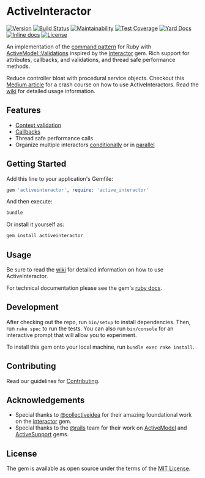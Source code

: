 # ActiveInteractor

[![Version](https://img.shields.io/gem/v/activeinteractor.svg?logo=ruby)](https://rubygems.org/gems/activeinteractor)
[![Build Status](https://github.com/aaronmallen/activeinteractor/workflows/Build/badge.svg)](https://github.com/aaronmallen/activeinteractor/actions)
[![Maintainability](https://api.codeclimate.com/v1/badges/2f1cb318f681a1eebb27/maintainability)](https://codeclimate.com/github/aaronmallen/activeinteractor/maintainability)
[![Test Coverage](https://api.codeclimate.com/v1/badges/2f1cb318f681a1eebb27/test_coverage)](https://codeclimate.com/github/aaronmallen/activeinteractor/test_coverage)
[![Yard Docs](http://img.shields.io/badge/yard-docs-blue.svg)](https://www.rubydoc.info/gems/activeinteractor)
[![Inline docs](http://inch-ci.org/github/aaronmallen/activeinteractor.svg?branch=main)](http://inch-ci.org/github/aaronmallen/activeinteractor)
[![License](https://img.shields.io/github/license/aaronmallen/activeinteractor.svg?maxAge=300)](https://github.com/aaronmallen/activeinteractor/blob/main/LICENSE)

An implementation of the [command pattern] for Ruby with [ActiveModel::Validations] inspired by the
[interactor][collective_idea_interactors] gem. Rich support for attributes, callbacks, and validations,
and thread safe performance methods.

Reduce controller bloat with procedural service objects. Checkout this [Medium article] for a crash
course on how to use ActiveInteractors. Read the [wiki] for detailed usage information.

## Features

* [Context validation][wiki_context_validation]
* [Callbacks][wiki_callbacks]
* Thread safe performance calls
* Organize multiple interactors [conditionally][wiki_organizers_conditionally] or in [parallel][wiki_organizers_parallel]

## Getting Started

Add this line to your application's Gemfile:

```ruby
gem 'activeinteractor', require: 'active_interactor'
```

And then execute:

```bash
bundle
```

Or install it yourself as:

```bash
gem install activeinteractor
```

## Usage

Be sure to read the [wiki] for detailed information on how to use ActiveInteractor.

For technical documentation please see the gem's [ruby docs].

## Development

After checking out the repo, run `bin/setup` to install dependencies. Then, run `rake spec` to run the tests.
You can also run `bin/console` for an interactive prompt that will allow you to experiment.

To install this gem onto your local machine, run `bundle exec rake install`.

## Contributing

Read our guidelines for [Contributing](CONTRIBUTING.md).

## Acknowledgements

* Special thanks to [@collectiveidea] for their amazing foundational work on
  the [interactor][collective_idea_interactors] gem.
* Special thanks to the [@rails] team for their work on [ActiveModel][active_model_git]
  and [ActiveSupport][active_support_git] gems.

## License

The gem is available as open source under the terms of the [MIT License][mit_license].

[@collectiveidea]: https://github.com/collectiveidea
[@rails]: https://github.com/rails
[active_model_git]: https://github.com/rails/rails/tree/master/activemodel
[active_support_git]: https://github.com/rails/rails/tree/master/activesupport
[ActiveModel::Validations]: https://api.rubyonrails.org/classes/ActiveModel/Validations.html
[business_logic_wikipedia]: https://en.wikipedia.org/wiki/Business_logic
[collective_idea_interactors]: https://github.com/collectiveidea/interactor
[command pattern]: https://en.wikipedia.org/wiki/Command_pattern
[Medium article]: https://medium.com/@aaronmallen/activeinteractor-8557c0dc78db
[mit_license]: https://opensource.org/licenses/MIT
[ruby docs]: https://www.rubydoc.info/gems/activeinteractor
[wiki]: https://github.com/aaronmallen/activeinteractor/wiki
[wiki_callbacks]: https://github.com/aaronmallen/activeinteractor/wiki/Callbacks
[wiki_context_validation]: https://github.com/aaronmallen/activeinteractor/wiki/Context#validating-the-context
[wiki_organizers_conditionally]: https://github.com/aaronmallen/activeinteractor/wiki/Interactors#organizing-interactors-conditionally
[wiki_organizers_parallel]: https://github.com/aaronmallen/activeinteractor/wiki/Interactors#running-interactors-in-parallel
